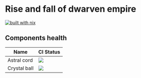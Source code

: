# Rise and fall of dwarven empire

[![built with nix](https://builtwithnix.org/badge.svg)](https://builtwithnix.org)

## Components health

| Name         | CI Status |
|--------------|-----------|
| Astral cord | ![](https://github.com/AleksanderGondek/rise-and-fall/workflows/astral_cord/badge.svg) |
| Crystal ball | ![](https://github.com/AleksanderGondek/rise-and-fall/workflows/crystal_ball/badge.svg) |
